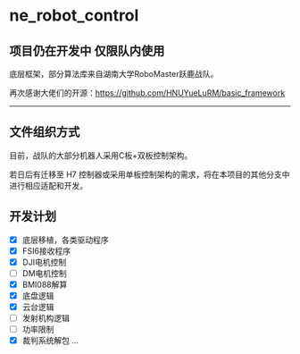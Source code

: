 # ne_robot_control

## 项目仍在开发中 仅限队内使用

底层框架，部分算法库来自湖南大学RoboMaster跃鹿战队。

再次感谢大佬们的开源：<https://github.com/HNUYueLuRM/basic_framework>

---

## 文件组织方式

目前，战队的大部分机器人采用C板+双板控制架构。

若日后有迁移至 H7 控制器或采用单板控制架构的需求，将在本项目的其他分支中进行相应适配和开发。

## 开发计划
- [x] 底层移植，各类驱动程序
- [x] FSI6接收程序
- [x] DJI电机控制
- [ ] DM电机控制
- [x] BMI088解算
- [x] 底盘逻辑
- [x] 云台逻辑
- [ ] 发射机构逻辑
- [ ] 功率限制
- [x] 裁判系统解包
...

